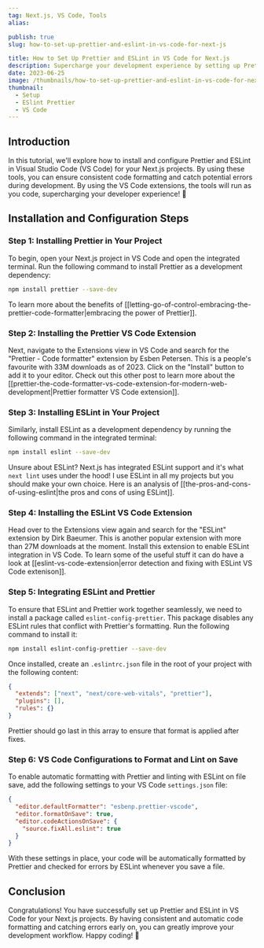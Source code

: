 ```yaml
---
tag: Next.js, VS Code, Tools
alias:

publish: true
slug: how-to-set-up-prettier-and-eslint-in-vs-code-for-next-js

title: How to Set Up Prettier and ESLint in VS Code for Next.js
description: Supercharge your development experience by setting up Prettier and ESLint in VS Code for your Next.js projects. Improve code formatting and catch errors early.
date: 2023-06-25
image: /thumbnails/how-to-set-up-prettier-and-eslint-in-vs-code-for-next-js.png
thumbnail:
  - Setup
  - ESlint Prettier
  - VS Code
---
```


## Introduction
In this tutorial, we'll explore how to install and configure Prettier and ESLint in Visual Studio Code (VS Code) for your Next.js projects. By using these tools, you can ensure consistent code formatting and catch potential errors during development. By using the VS Code extensions, the tools will run as you code, supercharging your developer experience! 🚀

## Installation and Configuration Steps

### Step 1: Installing Prettier in Your Project
To begin, open your Next.js project in VS Code and open the integrated terminal. Run the following command to install Prettier as a development dependency:

```bash
npm install prettier --save-dev
```

To learn more about the benefits of [[letting-go-of-control-embracing-the-prettier-code-formatter|embracing the power of Prettier]].

### Step 2: Installing the Prettier VS Code Extension
Next, navigate to the Extensions view in VS Code and search for the "Prettier - Code formatter" extension by Esben Petersen. This is a people's favourite with 33M downloads as of 2023. Click on the "Install" button to add it to your editor. Check out this other post to learn more about the [[prettier-the-code-formatter-vs-code-extension-for-modern-web-development|Prettier formatter VS Code extension]].

### Step 3: Installing ESLint in Your Project
Similarly, install ESLint as a development dependency by running the following command in the integrated terminal:

```bash
npm install eslint --save-dev
```

Unsure about ESLint? Next.js has integrated ESLint support and it's what `next lint` uses under the hood! I use ESLint in all my projects but you should make your own choice. Here is an analysis of [[the-pros-and-cons-of-using-eslint|the pros and cons of using ESLint]].

### Step 4: Installing the ESLint VS Code Extension
Head over to the Extensions view again and search for the "ESLint" extension by Dirk Baeumer. This is another popular extension with more than 27M downloads at the moment. Install this extension to enable ESLint integration in VS Code. To learn some of the useful stuff it can do have a look at [[eslint-vs-code-extension|error detection and fixing with ESLint VS Code extenison]].


### Step 5: Integrating ESLint and Prettier
To ensure that ESLint and Prettier work together seamlessly, we need to install a package called `eslint-config-prettier`. This package disables any ESLint rules that conflict with Prettier's formatting. Run the following command to install it:

```bash
npm install eslint-config-prettier --save-dev
```

Once installed, create an `.eslintrc.json` file in the root of your project with the following content:

```json
{
  "extends": ["next", "next/core-web-vitals", "prettier"],
  "plugins": [],
  "rules": {}
}
```

Prettier should go last in this array to ensure that format is applied after fixes.

### Step 6: VS Code Configurations to Format and Lint on Save
To enable automatic formatting with Prettier and linting with ESLint on file save, add the following settings to your VS Code `settings.json` file:

```json
{
  "editor.defaultFormatter": "esbenp.prettier-vscode",
  "editor.formatOnSave": true,
  "editor.codeActionsOnSave": {
    "source.fixAll.eslint": true
  }
}
```

With these settings in place, your code will be automatically formatted by Prettier and checked for errors by ESLint whenever you save a file.

## Conclusion
Congratulations! You have successfully set up Prettier and ESLint in VS Code for your Next.js projects. By having consistent and automatic code formatting and catching errors early on, you can greatly improve your development workflow. Happy coding! 🎉